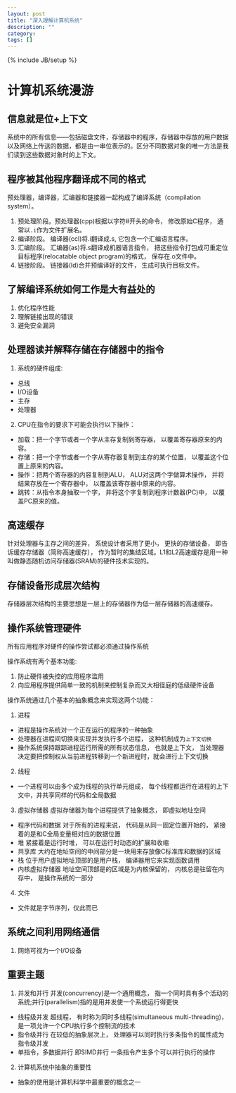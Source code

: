 ```yaml
---
layout: post
title: "深入理解计算机系统"
description: ""
category: 
tags: []
---
```

{% include JB/setup %}


# 计算机系统漫游

## 信息就是位+上下文
系统中的所有信息——包括磁盘文件，存储器中的程序，存储器中存放的用户数据以及网络上传送的数据，都是由一串位表示的。区分不同数据对象的唯一方法是我们读到这些数据对象时的上下文。

## 程序被其他程序翻译成不同的格式
预处理器，编译器，汇编器和链接器一起构成了编译系统（compilation system）。

1. 预处理阶段。预处理器(cpp)根据以字符#开头的命令， 修改原始C程序， 通常以`.i`作为文件扩展名。
2. 编译阶段。 编译器(ccl)将.i翻译成.s, 它包含一个汇编语言程序。
3. 汇编阶段。 汇编器(as)将.s翻译成机器语言指令， 把这些指令打包成可重定位目标程序(relocatable object program)的格式， 保存在.o文件中。
4. 链接阶段。 链接器(ld)合并预编译好的文件， 生成可执行目标文件。

## 了解编译系统如何工作是大有益处的

1. 优化程序性能
2. 理解链接出现的错误
3. 避免安全漏洞

## 处理器读并解释存储在存储器中的指令

1. 系统的硬件组成:
* 总线
* I/O设备
* 主存
* 处理器

2. CPU在指令的要求下可能会执行以下操作：
* 加载：把一个字节或者一个字从主存复制到寄存器， 以覆盖寄存器原来的内容。
* 存储：把一个字节或者一个字从寄存器复制到主存的某个位置， 以覆盖这个位置上原来的内容。
* 操作：把两个寄存器的内容复制到ALU， ALU对这两个字做算术操作， 并将结果存放在一个寄存器中， 以覆盖该寄存器中原来的内容。
* 跳转：从指令本身抽取一个字， 并将这个字复制到程序计数器(PC)中， 以覆盖PC原来的值。

## 高速缓存

针对处理器与主存之间的差异， 系统设计者采用了更小， 更快的存储设备， 即告诉缓存存储器（简称高速缓存）， 作为暂时的集结区域。L1和L2高速缓存是用一种叫做静态随机访问存储器(SRAM)的硬件技术实现的。

## 存储设备形成层次结构

存储器层次结构的主要思想是一层上的存储器作为低一层存储器的高速缓存。

## 操作系统管理硬件

所有应用程序对硬件的操作尝试都必须通过操作系统

操作系统有两个基本功能:

1. 防止硬件被失控的应用程序滥用
2. 向应用程序提供简单一致的机制来控制复杂而又大相径庭的低级硬件设备

操作系统通过几个基本的抽象概念来实现这两个功能：

1. 进程
* 进程是操作系统对一个正在运行的程序的一种抽象
* 处理器在进程间切换来实现并发执行多个进程， 这种机制成为`上下文切换`
* 操作系统保持跟踪进程运行所需的所有状态信息， 也就是上下文， 当处理器决定要把控制权从当前进程转移到一个新进程时，就会进行上下文切换
2. 线程
* 一个进程可以由多个成为线程的执行单元组成， 每个线程都运行在进程的上下文中，并共享同样的代码和全局数据
3. 虚拟存储器 虚拟存储器为每个进程提供了抽象概念， 即虚拟地址空间
* 程序代码和数据 对于所有的进程来说， 代码是从同一固定位置开始的， 紧接着的是和C全局变量相对应的数据位置
* 堆 紧接着是运行时堆， 可以在运行时动态的扩展和收缩
* 共享库 大约在地址空间的中间部分是一块用来存放像C标准库和数据的区域
* 栈 位于用户虚拟地址顶部的是用户栈， 编译器用它来实现函数调用
* 内核虚拟存储器 地址空间顶部是的区域是为内核保留的， 内核总是驻留在内存中， 是操作系统的一部分
4. 文件
* 文件就是字节序列，仅此而已

## 系统之间利用网络通信

1. 网络可视为一个I/O设备

## 重要主题

1. 并发和并行
并发(concurrency)是一个通用概念， 指一个同时具有多个活动的系统;并行(parallelism)指的是用并发使一个系统运行得更快
* 线程级并发 超线程， 有时称为同时多线程(simultaneous multi-threading)， 是一项允许一个CPU执行多个控制流的技术
* 指令级并行 在较低的抽象层次上， 处理器可以同时执行多条指令的属性成为指令级并发
* 单指令，多数据并行 即SIMD并行 一条指令产生多个可以并行执行的操作
2. 计算机系统中抽象的重要性
* 抽象的使用是计算机科学中最重要的概念之一
